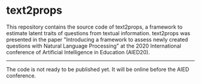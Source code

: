 # text2props
This repository contains the source code of text2props, a framework to estimate latent traits of questions from textual information.
text2props was presented in the paper "Introducing a framework to assess newly created questions with Natural Language Processing" at the 2020 International conference of Artificial Intelligence in Education (AIED20).

---

The code is not ready to be published yet.
It will be online before the AIED conference.
